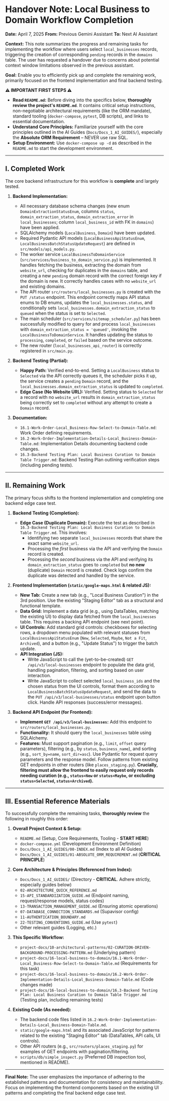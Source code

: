 # Handover Note: Local Business to Domain Workflow Completion

**Date:** April 7, 2025
**From:** Previous Gemini Assistant
**To:** Next AI Assistant

**Context:** This note summarizes the progress and remaining tasks for implementing the workflow where users select `local_businesses` records, triggering the creation of corresponding `pending` records in the `domains` table. The user has requested a handover due to concerns about potential context window limitations observed in the previous assistant.

**Goal:** Enable you to efficiently pick up and complete the remaining work, primarily focused on the frontend implementation and final backend testing.

**⚠️ IMPORTANT FIRST STEPS ⚠️**

- **Read `README.md`:** Before diving into the specifics below, **thoroughly review the project's `README.md`**. It contains critical setup instructions, non-negotiable architectural requirements (like the ORM mandate), standard tooling (`docker-compose`, `pytest`, DB scripts), and links to essential documentation.
- **Understand Core Principles:** Familiarize yourself with the core principles outlined in the AI Guides (`Docs/Docs_1_AI_GUIDES/`), especially the **Absolute ORM Requirement** – NEVER use raw SQL.
- **Setup Environment:** Use `docker-compose up -d` as described in the `README.md` to start the development environment.

---

## I. Completed Work

The core backend infrastructure for this workflow is **complete** and largely tested.

1.  **Backend Implementation:**

    - All necessary database schema changes (new enum `DomainExtractionStatusEnum`, columns `status`, `domain_extraction_status`, `domain_extraction_error` in `local_businesses`; column `local_business_id` with FK in `domains`) have been applied.
    - SQLAlchemy models (`LocalBusiness`, `Domain`) have been updated.
    - Required Pydantic API models (`LocalBusinessApiStatusEnum`, `LocalBusinessBatchStatusUpdateRequest`) are defined in `src/models/api_models.py`.
    - The worker service `LocalBusinessToDomainService` (`src/services/business_to_domain_service.py`) is implemented. It handles fetching the business, extracting the domain from `website_url`, checking for duplicates in the `domains` table, and creating a new `pending` domain record with the correct foreign key if the domain is new. It correctly handles cases with no `website_url` and existing domains.
    - The API router `src/routers/local_businesses.py` is created with the `PUT /status` endpoint. This endpoint correctly maps API status enums to DB enums, updates the `local_businesses.status`, and conditionally sets `local_businesses.domain_extraction_status` to `queued` when the status is set to `Selected`.
    - The main scheduler (`src/services/sitemap_scheduler.py`) has been successfully modified to query for and process `local_businesses` with `domain_extraction_status = 'queued'`, invoking the `LocalBusinessToDomainService`. It handles updating the status to `processing`, `completed`, or `failed` based on the service outcome.
    - The new router (`local_businesses_api_router`) is correctly registered in `src/main.py`.

2.  **Backend Testing (Partial):**

    - **Happy Path:** Verified end-to-end. Setting a `LocalBusiness` status to `Selected` via the API correctly queues it, the scheduler picks it up, the service creates a `pending` `Domain` record, and the `local_businesses.domain_extraction_status` is updated to `completed`.
    - **Edge Case (No Website URL):** Verified. Setting status to `Selected` for a record with no `website_url` results in `domain_extraction_status` being correctly set to `completed` without any attempt to create a `Domain` record.

3.  **Documentation:**
    - `16.1-Work-Order-Local_Business-Row-Select-to-Domain-Table.md`: Work Order defining requirements.
    - `16.2-Work-Order-Implementation-Details-Local_Business-Domain-Table.md`: Implementation Details documenting backend code changes.
    - `16.3-Backend Testing Plan: Local Business Curation to Domain Table Trigger.md`: Backend Testing Plan outlining verification steps (including pending tests).

---

## II. Remaining Work

The primary focus shifts to the frontend implementation and completing one backend edge case test.

1.  **Backend Testing (Completion):**

    - **Edge Case (Duplicate Domain):** Execute the test as described in `16.3-Backend Testing Plan: Local Business Curation to Domain Table Trigger.md`. This involves:
      - Identifying two separate `local_businesses` records that share the exact same `website_url`.
      - Processing the _first_ business via the API and verifying the `Domain` record is created.
      - Processing the _second_ business via the API and verifying its `domain_extraction_status` goes to `completed` but **no new** (duplicate) `Domain` record is created. Check logs confirm the duplicate was detected and handled by the service.

2.  **Frontend Implementation (`static/google-maps.html` & related JS):**

    - **New Tab:** Create a new tab (e.g., "Local Business Curation") in the 3rd position. Use the existing "Staging Editor" tab as a structural and functional template.
    - **Data Grid:** Implement a data grid (e.g., using DataTables, matching the existing UI) to display data fetched from the `local_businesses` table. This requires a backing API endpoint (see next point).
    - **UI Controls:** Add standard grid controls: checkboxes for selecting rows, a dropdown menu populated with relevant statuses from `LocalBusinessApiStatusEnum` (`New`, `Selected`, `Maybe`, `Not a Fit`, `Archived`), and a button (e.g., "Update Status") to trigger the batch update.
    - **API Integration (JS):**
      - Write JavaScript to call the (yet-to-be-created) `GET /api/v3/local-businesses` endpoint to populate the data grid, handling pagination, filtering, and sorting based on user interaction.
      - Write JavaScript to collect selected `local_business_ids` and the chosen status from the UI controls, format them according to `LocalBusinessBatchStatusUpdateRequest`, and send the data to the `PUT /api/v3/local-businesses/status` endpoint upon button click. Handle API responses (success/error messages).

3.  **Backend API Endpoint (for Frontend):**
    - **Implement `GET /api/v3/local-businesses`:** Add this endpoint to `src/routers/local_businesses.py`.
    - **Functionality:** It should query the `local_businesses` table using SQLAlchemy.
    - **Features:** Must support pagination (e.g., `limit`, `offset` query parameters), filtering (e.g., by `status`, `business_name`), and sorting (e.g., `sort_by=name`, `sort_dir=asc`). Use Pydantic for request query parameters and the response model. Follow patterns from existing GET endpoints in other routers (like `places_staging.py`). **Crucially, filtering must allow the frontend to easily request only records needing curation (e.g., `status=New` or `status=Maybe`, or excluding `status=Selected`, `status=Archived`).**

---

## III. Essential Reference Materials

To successfully complete the remaining tasks, **thoroughly review** the following in roughly this order:

1.  **Overall Project Context & Setup:**

    - `README.md` (Setup, Core Requirements, Tooling - **START HERE**)
    - `docker-compose.yml` (Development Environment Definition)
    - `Docs/Docs_1_AI_GUIDES/00-INDEX.md` (Index to all AI Guides)
    - `Docs/Docs_1_AI_GUIDES/01-ABSOLUTE_ORM_REQUIREMENT.md` (**CRITICAL PRINCIPLE**)

2.  **Core Architecture & Principles (Referenced from Index):**

    - `Docs/Docs_1_AI_GUIDES/` (Directory - **CRITICAL**. Adhere strictly, especially guides below)
    - `02-ARCHITECTURE_QUICK_REFERENCE.md`
    - `15-API_STANDARDIZATION_GUIDE.md` (Endpoint naming, request/response models, status codes)
    - `13-TRANSACTION_MANAGEMENT_GUIDE.md` (Ensuring atomic operations)
    - `07-DATABASE_CONNECTION_STANDARDS.md` (Supavisor config)
    - `11-AUTHENTICATION_BOUNDARY.md`
    - `22-TESTING_CONVENTIONS_GUIDE.md` (Use `pytest`)
    - Other relevant guides (Logging, etc.)

3.  **This Specific Workflow:**

    - `project-docs/10-architectural-patterns/02-CURATION-DRIVEN-BACKGROUND-PROCESSING-PATTERN.md` (Underlying pattern)
    - `project-docs/16-local-business-to-domain/16.1-Work-Order-Local_Business-Row-Select-to-Domain-Table.md` (Requirements for this task)
    - `project-docs/16-local-business-to-domain/16.2-Work-Order-Implementation-Details-Local_Business-Domain-Table.md` (Code changes made)
    - `project-docs/16-local-business-to-domain/16.3-Backend Testing Plan: Local Business Curation to Domain Table Trigger.md` (Testing plan, including remaining tests)

4.  **Existing Code (As needed):**
    - The backend code files listed in `16.2-Work-Order-Implementation-Details-Local_Business-Domain-Table.md`.
    - `static/google-maps.html` and its associated JavaScript for patterns related to the existing "Staging Editor" tab (DataTables, API calls, UI controls).
    - Other API routers (e.g., `src/routers/places_staging.py`) for examples of GET endpoints with pagination/filtering.
    - `scripts/db/simple_inspect.py` (Preferred DB inspection tool, mentioned in README).

---

**Final Note:** The user emphasizes the importance of adhering to the established patterns and documentation for consistency and maintainability. Focus on implementing the frontend components based on the existing UI patterns and completing the final backend edge case test.
